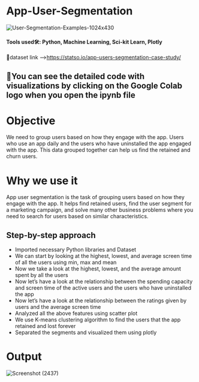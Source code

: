 # App-User-Segmentation

![User-Segmentation-Examples-1024x430](https://github.com/SyedsProjectPortfolio45/App-User-Segmentation/assets/147240839/6a89eeda-bba8-4646-8fd4-d81cf4685b10)

#### Tools used🛠: Python, Machine Learning, Sci-kit Learn, Plotly
🔗dataset link -->https://statso.io/app-users-segmentation-case-study/

## 🚧You can see the detailed code with visualizations by clicking on the Google Colab logo when you open the ipynb file

# Objective
We need to group users based on how they engage with the app. Users who use an app daily and the users who have uninstalled the app engaged with the app. This data grouped together can help us find the retained and churn users.

# Why we use it
App user segmentation is the task of grouping users based on how they engage with the app. It helps find retained users, find the user segment for a marketing campaign, and solve many other business problems where you need to search for users based on similar characteristics.

## Step-by-step approach
- Imported necessary Python libraries and Dataset
- We can start by looking at the highest, lowest, and average screen time of all the users using min, max and mean
- Now we take a look at the highest, lowest, and the average amount spent by all the users
- Now let’s have a look at the relationship between the spending capacity and screen time of the active users and the users who have uninstalled the app
- Now let’s have a look at the relationship between the ratings given by users and the average screen time
- Analyzed all the above features using scatter plot
- We use K-means clustering algorithm to find the users that the app retained and lost forever
- Separated the segments and visualized them using plotly 

# Output
![Screenshot (2437)](https://github.com/SyedsProjectPortfolio45/App-User-Segmentation/assets/147240839/4d452ab0-d629-4d72-add9-4442d9160c00)


